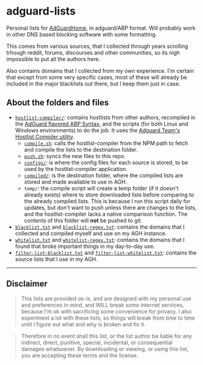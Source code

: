 # adguard-lists

Personal lists for [AdGuardHome](https://github.com/AdguardTeam/AdGuardHome), in adguard/ABP format.
Will probably work in other DNS based blocking software with some formatting.

This comes from various sources, that I collected through years scrolling trhough reddit, forums, discourses and other communities, so its nigh impossible to put all the authors here.

Also contains domains that I collected from my own experience.
I'm certain that except from some very specific cases, most of these will already be included in the major blacklists out there, but I keep them just in case.

## About the folders and files

- [`hostlist-compiler/`](./hostlist-compiler/): contains hostlists from other authors, recompiled in the [AdGuard flavored ABP Syntax](https://adguard.com/kb/general/ad-filtering/create-own-filters/), and the scripts (for both Linux and Windows environments) to do the job. It uses the [Adguard Team's Hostlist Compiler utility](https://github.com/AdguardTeam/HostlistCompiler).
    - [`compile.sh`](./hostlist-compiler/compile.sh): calls the hostlist-compiler from the NPM path to fetch and compile the lists to the destination folder.
    - [`push.sh`](./hostlist-compiler/push.sh): syncs the new files to this repo.
    - [`configs/`](./hostlist-compiler/configs/): is where the config files for each source is stored, to be used by the hostlist-compiler application.
    - [`compiled/`](./hostlist-compiler/compiled/): is the destination folder, where the compiled lists are stored and made available to use in AGH.
    - `temp/`: the compile script will create a temp folder (if it doesn't already exists) where to store downloaded lists before comparing to the already compiled lists. This is because I run this script daily for updates, but don't want to push unless there are changes to the lists, and the hostlist-compiler lacks a native comparison function. The contents of this folder will **not** be pushed to git.
- [`blacklist.txt`](./blacklist-regex.txt) and [`blacklist-regex.txt`](./blacklist-regex.txt): contains the domains that I collected and compiled myself and use on my AGH instance.
- [`whitelist.txt`](./whitelist.txt) and [`whitelist-regex.txt`](./whitelist-regex.txt): contains the domains that I found that broke important things in my day-to-day use.
- [`filter-list-blacklist.txt`](./filter-list-blacklists.txt) and [`filter-list-whitelist.txt`](./filter-list-whitelists.txt): contains the source lists that I use in my AGH.

---

## Disclaimer

> This lists are provided *as-is*, and are designed with my personal use and preferences in mind, and WILL break some internet services, because I'm ok with sacrificing some convenience for privacy. I also experiment a lot with these lists, so things will break from time to time until I figure out what and why is broken and fix it. 

> Therefore in no event shall this list, or the list author be liable for any indirect, direct, punitive,
> special, incidental, or consequential damages whatsoever. By downloading or viewing, or using
> this list, you are accepting these terms and the license.